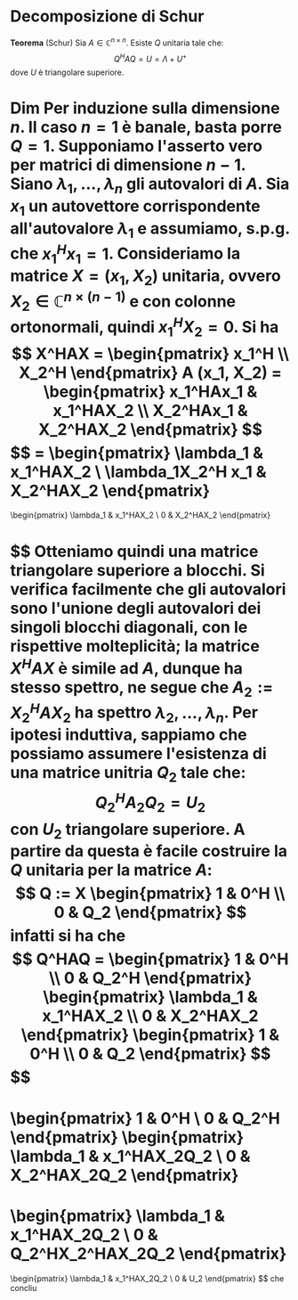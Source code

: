 # Decomposizione di Schur

**Teorema** (Schur) Sia $A \in \mathbb{C}^{n\times n}$. Esiste $Q$ unitaria tale che:
$$
Q^HAQ = U = \Lambda+U^+
$$
dove $U$ è triangolare superiore.

**Dim** Per induzione sulla dimensione $n$. Il caso $n=1$ è banale, basta porre $Q=1$.
Supponiamo l'asserto vero per matrici di dimensione $n-1$. Siano $\lambda_1,\dots,\lambda_n$ gli autovalori di $A$. Sia $x_1$ un autovettore corrispondente all'autovalore $\lambda_1$ e assumiamo, s.p.g. che $x_1^Hx_1 = 1$. Consideriamo la matrice $X = (x_1,X_2)$ unitaria, ovvero $X_2 \in \mathbb{C}^{n\times (n-1)}$ e con colonne ortonormali, quindi $x_1^HX_2 = 0$.
Si ha
$$
X^HAX = 
\begin{pmatrix}
x_1^H \\
X_2^H
\end{pmatrix}
A (x_1, X_2)
= \begin{pmatrix}
x_1^HAx_1 & x_1^HAX_2 \\
X_2^HAx_1 & X_2^HAX_2
\end{pmatrix}
$$
$$
= \begin{pmatrix}
\lambda_1 & x_1^HAX_2 \\
\lambda_1X_2^H x_1 & X_2^HAX_2
\end{pmatrix}
=
\begin{pmatrix}
\lambda_1 & x_1^HAX_2 \\
0 & X_2^HAX_2
\end{pmatrix}

$$
Otteniamo quindi una matrice triangolare superiore a blocchi. Si verifica facilmente che gli autovalori sono l'unione degli autovalori dei singoli blocchi diagonali, con le rispettive molteplicità; la matrice $X^HAX$ è simile ad $A$, dunque ha stesso spettro, ne segue che $A_2 := X_2^HAX_2$ ha spettro $\lambda_2,\dots,\lambda_n$. Per ipotesi induttiva, sappiamo che possiamo assumere l'esistenza di una matrice unitria $Q_2$ tale che:
$$
Q_2^HA_2Q_2 = U_2
$$
con $U_2$ triangolare superiore. A partire da questa è facile costruire la $Q$ unitaria per la matrice $A$:
$$
Q := X
\begin{pmatrix}
1 & 0^H \\
0 & Q_2
\end{pmatrix}
$$
infatti si ha che
$$
Q^HAQ = 
\begin{pmatrix}
1 & 0^H \\
0 & Q_2^H
\end{pmatrix}
\begin{pmatrix}
\lambda_1 & x_1^HAX_2 \\
0 & X_2^HAX_2
\end{pmatrix}
\begin{pmatrix}
1 & 0^H \\
0 & Q_2
\end{pmatrix}
$$
$$
= 
\begin{pmatrix}
1 & 0^H \\
0 & Q_2^H
\end{pmatrix}
\begin{pmatrix}
\lambda_1 & x_1^HAX_2Q_2 \\
0 & X_2^HAX_2Q_2
\end{pmatrix}
=
\begin{pmatrix}
\lambda_1 & x_1^HAX_2Q_2 \\
0 & Q_2^HX_2^HAX_2Q_2
\end{pmatrix}
= 
\begin{pmatrix}
\lambda_1 & x_1^HAX_2Q_2 \\
0 & U_2 
\end{pmatrix}
$$
che concliu